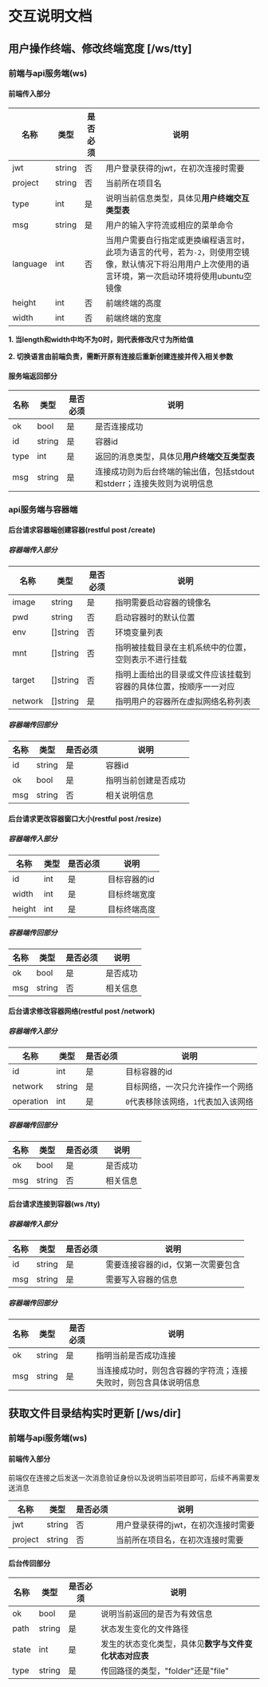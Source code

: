 # 交互说明文档

## 用户操作终端、修改终端宽度 [/ws/tty]

### 前端与api服务端(ws)

#### 前端传入部分

|名称|类型|是否必须|说明|
|-|-|-|-|
|jwt|string|否|用户登录获得的jwt，在初次连接时需要|
|project|string|否|当前所在项目名|
|type|int|是|说明当前信息类型，具体见**用户终端交互类型表**|
|msg|string|是|用户的输入字符流或相应的菜单命令|
|language|int|否|当用户需要自行指定或更换编程语言时，此项为语言的代号，若为`-2`，则使用空镜像，默认情况下将沿用用户上次使用的语言环境，第一次启动环境将使用ubuntu空镜像|
|height|int|否|前端终端的高度|
|width|int|否|前端终端的宽度|

**1. 当length和width中均不为0时，则代表修改尺寸为所给值**

**2. 切换语言由前端负责，需断开原有连接后重新创建连接并传入相关参数**

#### 服务端返回部分

|名称|类型|是否必须|说明|
|-|-|-|-|
|ok|bool|是|是否连接成功|
|id|string|是|容器id|
|type|int|是|返回的消息类型，具体见**用户终端交互类型表**|
|msg|string|是|连接成功则为后台终端的输出值，包括stdout和stderr；连接失败则为说明信息|

### api服务端与容器端

#### 后台请求容器端创建容器(restful post /create)

##### 容器端传入部分
|名称|类型|是否必须|说明|
|-|-|-|-|
|image|string|是|指明需要启动容器的镜像名|
|pwd|string|否|启动容器时的默认位置|
|env|[]string|否|环境变量列表|
|mnt|[]string|否|指明被挂载目录在主机系统中的位置，空则表示不进行挂载|
|target|[]string|否|指明上面给出的目录或文件应该挂载到容器的具体位置，按顺序一一对应|
|network|[]string|是|指明用户的容器所在虚拟网络名称列表|

##### 容器端传回部分
|名称|类型|是否必须|说明|
|-|-|-|-|
|id|string|是|容器id|
|ok|bool|是|指明当前创建是否成功|
|msg|string|否|相关说明信息|

#### 后台请求更改容器窗口大小(restful post /resize)

##### 容器端传入部分
|名称|类型|是否必须|说明|
|-|-|-|-|
|id|int|是|目标容器的id|
|width|int|是|目标终端宽度|
|height|int|是|目标终端高度|

##### 容器端传回部分
|名称|类型|是否必须|说明|
|-|-|-|-|
|ok|bool|是|是否成功|
|msg|string|否|相关信息|

#### 后台请求修改容器网络(restful post /network)

##### 容器端传入部分
|名称|类型|是否必须|说明|
|-|-|-|-|
|id|int|是|目标容器的id|
|network|string|是|目标网络，一次只允许操作一个网络|
|operation|int|是|`0`代表移除该网络，`1`代表加入该网络|

##### 容器端传回部分
|名称|类型|是否必须|说明|
|-|-|-|-|
|ok|bool|是|是否成功|
|msg|string|否|相关信息|

#### 后台请求连接到容器(ws /tty)

##### 容器端传入部分
|名称|类型|是否必须|说明|
|-|-|-|-|
|id|string|是|需要连接容器的id，仅第一次需要包含|
|msg|string|是|需要写入容器的信息|

##### 容器端传回部分
|名称|类型|是否必须|说明|
|-|-|-|-|
|ok|string|是|指明当前是否成功连接|
|msg|string|是|当连接成功时，则包含容器的字符流；连接失败时，则包含具体说明信息|

## 获取文件目录结构实时更新 [/ws/dir]

### 前端与api服务端(ws)

#### 前端传入部分

前端仅在连接之后发送一次消息验证身份以及说明当前项目即可，后续不再需要发送消息

|名称|类型|是否必须|说明|
|-|-|-|-|
|jwt|string|否|用户登录获得的jwt，在初次连接时需要|
|project|string|否|当前所在项目名，在初次连接时需要|

#### 后台传回部分

|名称|类型|是否必须|说明|
|-|-|-|-|
|ok|bool|是|说明当前返回的是否为有效信息|
|path|string|是|状态发生变化的文件路径|
|state|int|是|发生的状态变化类型，具体见**数字与文件变化状态对应表**|
|type|string|是|传回路径的类型，"folder"还是"file"|
